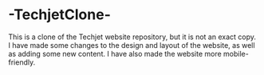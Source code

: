 # -TechjetClone-
This is a clone of the Techjet website repository, but it is not an exact copy. I have made some changes to the design and layout of the website, as well as adding some new content. I have also made the website more mobile-friendly.
